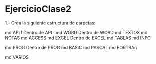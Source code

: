 # EjercicioClase2
1.- Crea la siguiente estructura de carpetas:


md APLI
  Dentro de APLI
  md WORD
      Dentro de WORD
      md TEXTOS
      md NOTAS
  md ACCESS
  md EXCEL
      Dentro de EXCEL
      md TABLAS
      md INFO
  
md PROG
  Dentro de PROG
  md BASIC
  md PASCAL
  md FORTRAn
  
md VARIOS

